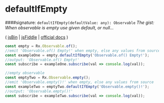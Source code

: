 # defaultIfEmpty
####signature: `defaultIfEmpty(defaultValue: any): Observable`
*The gist: When observable is empty use given default, or null...*

( [jsBin](http://jsbin.com/ricotitasu/1/edit?js,console) | [jsFiddle](https://jsfiddle.net/qg6qfqLz/9/) | [official docs](http://reactivex.io/rxjs/class/es6/Observable.js~Observable.html#instance-method-defaultIfEmpty) )

```js
const empty = Rx.Observable.of();
//emit 'Observable.of() Empty!' when empty, else any values from source
const exampleOne = empty.defaultIfEmpty('Observable.of() Empty!');
//output: 'Observable.of() Empty!'
const subscribe = exampleOne.subscribe(val => console.log(val));

//empty observable
const emptyTwo = Rx.Observable.empty();
//emit 'Observable.empty()!' when empty, else any values from source
const exampleTwo = emptyTwo.defaultIfEmpty('Observable.empty()!');
//output: 'Observable.empty()!'
const subscribe = exampleTwo.subscribe(val => console.log(val));
```